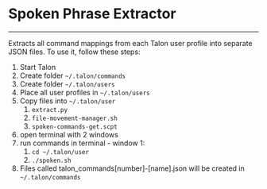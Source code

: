 # Spoken Phrase Extractor


---

Extracts all command mappings from each Talon user profile into separate JSON files. 
To use it, follow these steps:

1. Start Talon
2. Create folder `~/.talon/commands`
3. Create folder `~/.talon/users`
4. Place all user profiles in `~/.talon/users`
5. Copy files into `~/.talon/user`
   1. `extract.py`
   2. `file-movement-manager.sh`
   3. `spoken-commands-get.scpt`
6. open terminal with 2 windows
7. run commands in terminal - window 1:
   1. `cd ~/.talon/user`
   2. `./spoken.sh`
8. Files called talon_commands[number]-[name].json will be created in `~/.talon/commands`
